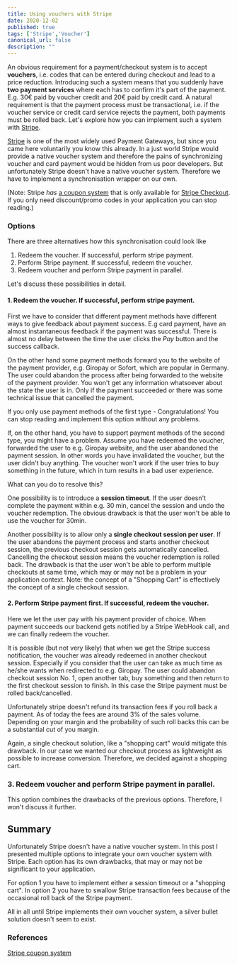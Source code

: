 ```yaml
---
title: Using vouchers with Stripe
date: 2020-12-02
published: true
tags: ['Stripe','Voucher']
canonical_url: false
description: ""
---
```


An obvious requirement for a payment/checkout system is to accept **vouchers**, i.e. codes that can be entered during checkout and lead to a price reduction. Introducing such a system means that you suddenly have **two payment services** where each has to confirm it's part of the payment. E.g. 30€ paid by voucher credit and 20€ paid by credit card. A natural requirement is that the payment process must be transactional, i.e. if the voucher service or credit card service rejects the payment, both payments must be rolled back. Let's explore how you can implement such a system with [Stripe](https://stripe.com).

[Stripe](https://stripe.com) is one of the most widely used Payment Gateways, but since you came here voluntarily you know this already. In a just world Stripe would provide a native voucher system and therefore the pains of synchronizing voucher and card payment would be hidden from us poor developers. But unfortunately Stripe doesn't have a native voucher system. Therefore we have to implement a synchronisation wrapper on our own.

(Note: Stripe *has* [a coupon system](https://stripe.com/docs/payments/checkout/discounts) that is only available for [Stripe Checkout](https://stripe.com/de/payments/checkout). If you only need discount/promo codes in your application you can stop reading.)

### Options

There are three alternatives how this synchronisation could look like

1. Redeem the voucher. If successful, perform stripe payment. 
2. Perform Stripe payment. If successful, redeem the voucher.
3. Redeem voucher and perform Stripe payment in parallel.

Let's discuss these possibilities in detail.

#### 1. Redeem the voucher. If successful, perform stripe payment. 

First we have to consider that different payment methods have different ways to give feedback about payment success. E.g card payment, have an almost instantaneous feedback if the payment was successful. There is almost no delay between the time the user clicks the *Pay* button and the success callback.

On the other hand some payment methods forward you to the website of the payment provider, e.g. Giropay or Sofort, which are popular in Germany. The user could abandon the process after being forwarded to the website of the payment provider. You won't get any information whatsoever about  the state the user is in. Only if the payment succeeded or there was some technical issue that cancelled the payment. 

If you only use payment methods of the first type - Congratulations! You can stop reading and implement this option without any problems.

If, on the other hand, you have to support payment methods of the second type, you might have a problem. Assume you have redeemed the voucher, forwarded the user to e.g. Giropay website, and the user abandoned the payment session. In other words you have invalidated the voucher, but the user didn't buy anything. The voucher won't work if the user tries to buy something in the future, which in turn results in a bad user experience. 

What can you do to resolve this?

One possibility is to introduce a **session timeout**. If the user doesn't complete the payment within e.g. 30 min, cancel the session and undo the voucher redemption. The obvious drawback is that the user won't be able to use the voucher for 30min.

Another possibility is to allow only a **single checkout session per user**. If the user abandons the payment process and starts another checkout session, the previous checkout session gets automatically cancelled. Cancelling the checkout session means the voucher redemption is rolled back. The drawback is that the user won't be able to perform multiple checkouts at same time, which may or may not be a problem in your application context. Note: the concept of a "Shopping Cart" is effectively the concept of a single checkout session.

#### 2. Perform Stripe payment first. If successful, redeem the voucher.

Here we let the user pay with his payment provider of choice. When payment succeeds our backend gets notified by a Stripe WebHook call, and we can finally redeem the voucher. 

It is possible (but not very likely) that when we get the Stripe success notification, the voucher was already redeemed in another checkout session. Especially if you consider that the user can take as much time as he/she wants when redirected to e.g. Giropay. The user could abandon checkout session No. 1, open another tab, buy something and then return to the first checkout session to finish. In this case the Stripe payment must be rolled back/cancelled.

Unfortunately stripe doesn't refund its transaction fees if you roll back a payment. As of today the fees are around 3% of the sales volume. Depending on your margin and the probability of such roll backs this can be a substantial cut of you margin.

Again, a single checkout solution, like a "shopping cart" would mitigate this drawback. In our case we wanted our checkout process as lightweight as possible to increase conversion. Therefore, we decided against a shopping cart.

### 3. Redeem voucher and perform Stripe payment in parallel.

This option combines the drawbacks of the previous options. Therefore, I won't discuss it further.

## Summary

Unfortunately Stripe doesn't have a native voucher system. In this post I presented multiple options to integrate your own voucher system with Stripe. Each option has its own drawbacks, that may or may not be significant to your application. 

For option 1 you have to implement either a session timeout or a "shopping cart". In option 2 you have to swallow Stripe transaction fees because of the occasional roll back of the Stripe payment. 

All in all until Stripe implements their own voucher system, a silver bullet solution doesn't seem to exist.

### References

[Stripe coupon system](https://stripe.com/docs/payments/checkout/discounts)

